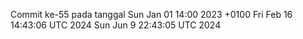 Commit ke-55 pada tanggal Sun Jan 01 14:00 2023 +0100
Fri Feb 16 14:43:06 UTC 2024
Sun Jun  9 22:43:05 UTC 2024
